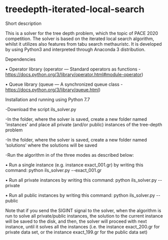 # treedepth-iterated-local-search

Short description

This is a solver for the tree depth problem, which the topic of PACE 2020 competition. The solver is based on the iterated local search algorithm, whilst it utilizes also features from tabu search methauristc. It is developed by using Python3 and interpreted through Anaconda 3 distribution.

Dependencies

•	Operator library (operator — Standard operators as functions - https://docs.python.org/3/library/operator.html#module-operator)

•	Queue library (queue — A synchronized queue class - https://docs.python.org/3/library/queue.html)

Installation and running using Python 7.7

-Download the script ils_solver.py

-In the folder, where the solver is saved, create a new folder named 'instances' and place all private (and/or public) instances of the tree-depth problem 

-In the folder, where the solver is saved, create a new folder named ‘solutions’ where the solutions will be saved

-Run the algorithm in of the three modes as described below:

•	Run a single instance (e.g. instance  exact_001.gr) by writing this command: python ils_solver.py --exact_001.gr

•	Run all private instances by writing this command: python ils_solver.py --private

•	Run all public instances by writing this command: python ils_solver.py --public

Note that if you send the SIGINT signal to the solver, when the algorithm is run to solve all private/public instances, the solution to the current instance will be saved to the disk, and then, the solver will proceed with next instance, until it solves all the instances (i.e. the instance exact_200.gr for private data set, or  the instance exact_199.gr for the public data set)
